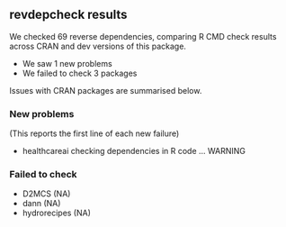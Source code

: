 ## revdepcheck results

We checked 69 reverse dependencies, comparing R CMD check results across CRAN and dev versions of this package.

 * We saw 1 new problems
 * We failed to check 3 packages

Issues with CRAN packages are summarised below.

### New problems
(This reports the first line of each new failure)

* healthcareai
  checking dependencies in R code ... WARNING

### Failed to check

* D2MCS        (NA)
* dann         (NA)
* hydrorecipes (NA)
